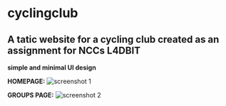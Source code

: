 # cyclingclub
## A tatic website for a cycling club created as an assignment for NCCs L4DBIT
**simple and minimal UI design**

**HOMEPAGE:**
![screenshot 1](https://cloud.githubusercontent.com/assets/15701207/26366405/a83e94e0-3ff3-11e7-8212-67380c0c9f84.png)






**GROUPS PAGE:**
![screenshot 2](https://cloud.githubusercontent.com/assets/15701207/26367823/934eed64-3ff8-11e7-8a9a-5f6d758e3f94.png)

